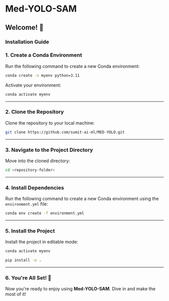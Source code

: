# Med-YOLO-SAM

## Welcome! 🚀  

### Installation Guide  

### 1. Create a Conda Environment  

Run the following command to create a new Conda environment:  
```bash
conda create -n myenv python=3.11
```

Activate your environment:  
```bash
conda activate myenv
```

---

### 2. Clone the Repository  

Clone the repository to your local machine:  
```bash
git clone https://github.com/sumit-ai-ml/MED-YOLO.git
```


---

### 3. Navigate to the Project Directory  

Move into the cloned directory:  
```bash
cd <repository-folder>
```

---

### 4. Install Dependencies  


Run the following command to create a new Conda environment using the `environment.yml` file:  
```bash
conda env create -f environment.yml
```
---


### 5. Install the Project  

Install the project in editable mode:  
```bash
conda activate myenv

pip install -e .
```

---

### 6. You're All Set! 🎉  

Now you're ready to enjoy using **Med-YOLO-SAM**. Dive in and make the most of it!  
